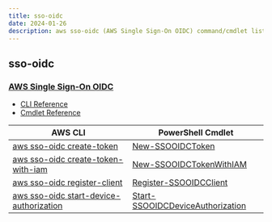 ```yaml
---
title: sso-oidc
date: 2024-01-26
description: aws sso-oidc (AWS Single Sign-On OIDC) command/cmdlet list.
---
```


## sso-oidc

### [AWS Single Sign-On OIDC](https://aws.amazon.com/single-sign-on/)

* [CLI Reference](https://awscli.amazonaws.com/v2/documentation/api/latest/reference/sso-oidc/index.html)
* [Cmdlet Reference](https://docs.aws.amazon.com/powershell/latest/reference/items/SSOOIDC_cmdlets.html)

|AWS CLI|PowerShell Cmdlet|
|----|----|
|[aws sso-oidc create-token](https://awscli.amazonaws.com/v2/documentation/api/latest/reference/sso-oidc/create-token.html)|[New-SSOOIDCToken](https://docs.aws.amazon.com/powershell/latest/reference/items/New-SSOOIDCToken.html)|
|[aws sso-oidc create-token-with-iam](https://awscli.amazonaws.com/v2/documentation/api/latest/reference/sso-oidc/create-token-with-iam.html)|[New-SSOOIDCTokenWithIAM](https://docs.aws.amazon.com/powershell/latest/reference/items/New-SSOOIDCTokenWithIAM.html)|
|[aws sso-oidc register-client](https://awscli.amazonaws.com/v2/documentation/api/latest/reference/sso-oidc/register-client.html)|[Register-SSOOIDCClient](https://docs.aws.amazon.com/powershell/latest/reference/items/Register-SSOOIDCClient.html)|
|[aws sso-oidc start-device-authorization](https://awscli.amazonaws.com/v2/documentation/api/latest/reference/sso-oidc/start-device-authorization.html)|[Start-SSOOIDCDeviceAuthorization](https://docs.aws.amazon.com/powershell/latest/reference/items/Start-SSOOIDCDeviceAuthorization.html)|

